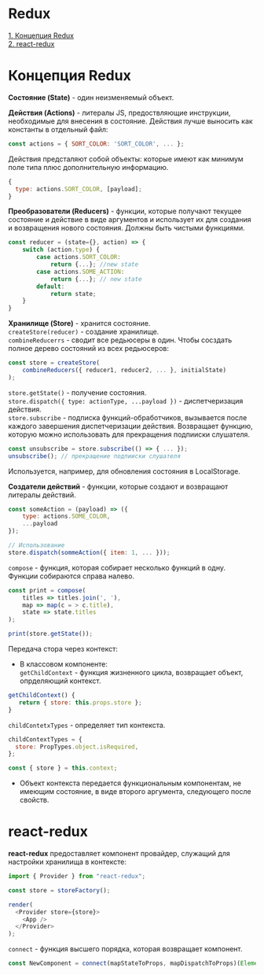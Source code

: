 # Redux <a name='home'></a>

[1. Концепция Redux](#redux)  
[2. react-redux](#react-redux)

# Концепция Redux <a name='redux'></a>

**Состояние (State)** - один неизменяемый объект.

**Действия (Actions)** - литералы JS, предоствляющие инструкции, необходимые для внесения в состояние.
Действия лучше выносить как константы в отдельный файл:

```javascript
const actions = { SORT_COLOR: 'SORT_COLOR', ... };
```

Действия предсталяют собой объекты: которые имеют как минимум поле типа плюс дополнительную информацию.

```javascript
{
  type: actions.SORT_COLOR, [payload];
}
```

**Преобразователи (Reducers)** - функции, которые получают текущее состояние и действие в виде аргументов и использует их для создания и возвращения нового состояния. Должны быть чистыми функциями.

```javascript
const reducer = (state={}, action) => {
    switch (action.type) {
        case actions.SORT_COLOR:
            return {...}; //new state
        case actions.SOME_ACTION:
            return {...}; // new state
        default:
            return state;
    }
}
```

**Хранилище (Store)** - хранится состояние.  
`createStore(reducer)` - создание хранилище.  
`combineReducerrs` - сводит все редьюсеры в один. Чтобы сосздать полное дерево состояний из всех редьюсеров:

```javascript
const store = createStore(
    combineReducers({ reducer1, reducer2, ... }, initialState)
);
```

`store.getState()` - получение состояния.  
`store.dispatch({ type: actionType, ...payload })` - диспетчеризация действия.  
`store.subscribe` - подписка функций-обработчиков, вызывается после каждого завершения диспетчеризации действия. Возвращает функцию, которую можно использовать для прекращения подпииски слушателя.

```javascript
const unsubscribe = store.subscribe(() => { ... });
unsubscribe(); // прекращение подпииски слушателя
```

Используется, например, для обновления состояния в LocalStorage.

**Создатели действий** - функции, которые создают и возвращают литералы действий.

```javascript
const someAction = (payload) => ({
    type: actions.SOME_COLOR,
    ...payload
});

// Использование
store.dispatch(sommeAction({ item: 1, ... }));
```

`compose` - функция, которая собирает несколько функций в одну. Функции собираются справа налево.

```javascript
const print = compose(
    titles => titles.join(', '),
    map => map(c = > c.title),
    state => state.titles
);

print(store.getState());
```

Передача стора через контекст:

- В классовом компоненте:  
  `getChildContext` - функция жизненного цикла, возвращает объект, опрделяющий контекст.

```javascript
getChildContext() {
   return { store: this.props.store };
}
```

`childContetxTypes` - определяет тип контекста.

```javascript
childContextTypes = {
  store: PropTypes.object.isRequired,
};
```

```javascript
const { store } = this.context;
```

- Объект контекста передается функциональным компонентам, не имеющим состояние, в виде второго аргумента, следующего после свойств.

# react-redux <a name='react-redux'></a>

**react-redux** предоставляет компонент провайдер, служащий для настройки хранилища в контексте:

```javascript
import { Provider } from "react-redux";

const store = storeFactory();

render(
  <Provider store={store}>
    <App />
  </Provider>
);
```

`connect` - функция высшего порядка, которая возвращает компонент.

```javascript
const NewComponent = connect(mapStateToProps, mapDispatchToProps)(Element);
```
